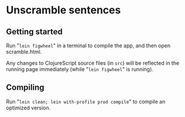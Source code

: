 # Unscramble sentences

## Getting started


Run "`lein figwheel`" in a terminal to compile the app, and then open scramble.html.

Any changes to ClojureScript source files (in `src`) will be reflected in the running page immediately (while "`lein figwheel`" is running).

## Compiling

Run "`lein clean; lein with-profile prod compile`" to compile an optimized version.
